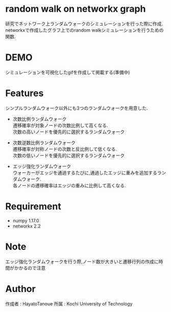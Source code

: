 # random walk on networkx graph

研究でネットワーク上ランダムウォークのシミュレーションを行った際に作成.  
networkxで作成したグラフ上でのrandom walkシミュレーションを行うための関数.  

# DEMO

シミュレーションを可視化したgifを作成して掲載する(準備中)

# Features

シンプルランダムウォーク以外にも3つのランダムウォークを用意した.

* 次数比例ランダムウォーク  
遷移確率が対象ノードの次数比例して高くなる.  
次数の高いノードを優先的に選択するランダムウォーク

* 次数逆数比例ランダムウォーク  
遷移確率が対称ノードの次数と反比例して低くなる.  
次数の低いノードを優先的に選択するランダムウォーク


* エッジ強化ランダムウォーク  
ウォーカーがエッジを通過するたびに,通過したエッジに重みを追加するランダムウォーク.  
各ノードの遷移確率はエッジの重みに比例して高くなる.


# Requirement

* numpy 1.17.0
* networkx 2.2

# Note

エッジ強化ランダムウォークを行う際,ノード数が大きいと遷移行列の作成に時間がかかるので注意

# Author

 作成者 : HayatoTanoue
 所属 : Kochi University of Technology
